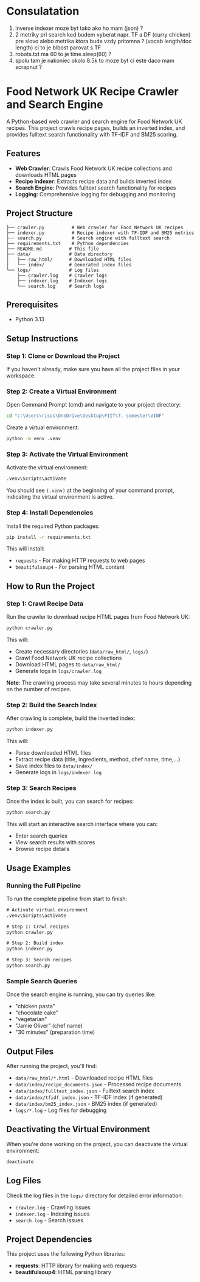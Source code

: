 # Consulatation

1. inverse indexer moze byt tako ako ho mam (json) ? 
2. 2 metriky pri search ked budem vyberat napr. TF a DF (curry chicken) pre slovo alebo metrika ktora bude vzdy pritomna ? (vocab length/doc length) ci to je blbost parovat s TF
3. robots.txt ma 60 to je time.sleep(60) ?
4. spolu tam je nakoniec okolo 8.5k to moze byt ci este daco mam scrapnut ?

# Food Network UK Recipe Crawler and Search Engine

A Python-based web crawler and search engine for Food Network UK recipes. This project crawls recipe pages, builds an inverted index, and provides fulltext search functionality with TF-IDF and BM25 scoring.

## Features

- **Web Crawler**: Crawls Food Network UK recipe collections and downloads HTML pages
- **Recipe Indexer**: Extracts recipe data and builds inverted index 
- **Search Engine**: Provides fulltext search functionality for recipes
- **Logging**: Comprehensive logging for debugging and monitoring

## Project Structure

```
├── crawler.py          # Web crawler for Food Network UK recipes
├── indexer.py          # Recipe indexer with TF-IDF and BM25 metrics
├── search.py           # Search engine with fulltext search
├── requirements.txt    # Python dependencies
├── README.md          # This file
├── data/              # Data directory
│   ├── raw_html/      # Downloaded HTML files
│   └── index/         # Generated index files
└── logs/              # Log files
    ├── crawler.log    # Crawler logs
    ├── indexer.log    # Indexer logs
    └── search.log     # Search logs
```

## Prerequisites

- Python 3.13

## Setup Instructions

### Step 1: Clone or Download the Project

If you haven't already, make sure you have all the project files in your workspace.

### Step 2: Create a Virtual Environment

Open Command Prompt (cmd) and navigate to your project directory:

```cmd
cd "c:\Users\risos\OneDrive\Desktop\FIIT\7. semester\VINF"
```

Create a virtual environment:

```cmd
python -m venv .venv
```

### Step 3: Activate the Virtual Environment

Activate the virtual environment:

```cmd
.venv\Scripts\activate
```

You should see `(.venv)` at the beginning of your command prompt, indicating the virtual environment is active.

### Step 4: Install Dependencies

Install the required Python packages:

```cmd
pip install -r requirements.txt
```

This will install:
- `requests` - For making HTTP requests to web pages
- `beautifulsoup4` - For parsing HTML content

## How to Run the Project

### Step 1: Crawl Recipe Data

Run the crawler to download recipe HTML pages from Food Network UK:

```cmd
python crawler.py
```

This will:
- Create necessary directories (`data/raw_html/`, `logs/`)
- Crawl Food Network UK recipe collections
- Download HTML pages to `data/raw_html/`
- Generate logs in `logs/crawler.log`

**Note**: The crawling process may take several minutes to hours depending on the number of recipes.

### Step 2: Build the Search Index

After crawling is complete, build the inverted index:

```cmd
python indexer.py
```

This will:
- Parse downloaded HTML files
- Extract recipe data (title, ingredients, method, chef name, time,...)
- Save index files to `data/index/`
- Generate logs in `logs/indexer.log`

### Step 3: Search Recipes

Once the index is built, you can search for recipes:

```cmd
python search.py
```

This will start an interactive search interface where you can:
- Enter search queries
- View search results with scores
- Browse recipe details

## Usage Examples

### Running the Full Pipeline

To run the complete pipeline from start to finish:

```cmd
# Activate virtual environment 
.venv\Scripts\activate

# Step 1: Crawl recipes
python crawler.py

# Step 2: Build index
python indexer.py

# Step 3: Search recipes
python search.py
```

### Sample Search Queries

Once the search engine is running, you can try queries like:
- "chicken pasta"
- "chocolate cake"
- "vegetarian"
- "Jamie Oliver" (chef name)
- "30 minutes" (preparation time)

## Output Files

After running the project, you'll find:

- `data/raw_html/*.html` - Downloaded recipe HTML files
- `data/index/recipe_documents.json` - Processed recipe documents
- `data/index/fulltext_index.json` - Fulltext search index
- `data/index/tfidf_index.json` - TF-IDF index (if generated)
- `data/index/bm25_index.json` - BM25 index (if generated)
- `logs/*.log` - Log files for debugging

## Deactivating the Virtual Environment

When you're done working on the project, you can deactivate the virtual environment:

```cmd
deactivate
```

## Log Files

Check the log files in the `logs/` directory for detailed error information:
- `crawler.log` - Crawling issues
- `indexer.log` - Indexing issues  
- `search.log` - Search issues

## Project Dependencies

This project uses the following Python libraries:

- **requests**: HTTP library for making web requests
- **beautifulsoup4**: HTML parsing library
